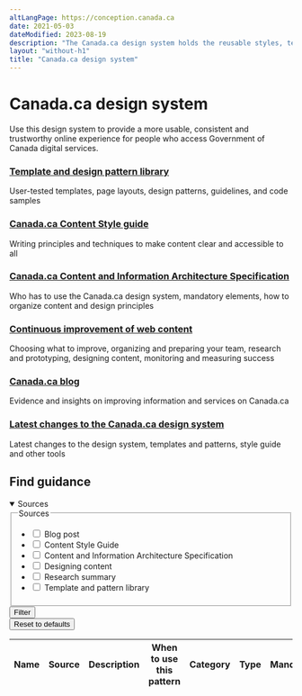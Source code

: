 ```yaml
---
altLangPage: https://conception.canada.ca
date: 2021-05-03
dateModified: 2023-08-19
description: "The Canada.ca design system holds the reusable styles, templates and patterns that make Government of Canada digital services more usable, consistent and trustworthy."
layout: "without-h1"
title: "Canada.ca design system"
---
```

<h1 property="name" id="wb-cont" property="name headline" dir="ltr">Canada.ca design system</h1>
<p>Use this design system to provide a more usable, consistent and trustworthy online experience for people who access Government of Canada digital services.</p>
<section>
  <div class="row">
    <section class="wb-eqht gc-drmt">
      <div class="col-md-4">
        <h3 class="h5"><a href="{{ site.url }}/pattern-library.html">Template and design pattern library</a></h3>
        <p>User-tested templates, page layouts, design patterns, guidelines, and code samples</p>
      </div>
      <div class="col-md-4">
        <h3 class="h5"><a href="{{ site.url }}/style-guide/">Canada.ca Content Style guide</a></h3>
        <p>Writing principles and techniques to make content clear and accessible to all</p>
      </div>
      <div class="col-md-4">
        <h3 class="h5"><a href="{{ site.url }}/architecture/canada-content-information-architecture-specification.html">Canada.ca Content and Information Architecture Specification</a></h3>
        <p>Who has to use the Canada.ca design system, mandatory elements, how to organize content and design principles</p>
      </div>
      <div class="col-md-4">
        <h3 class="h5"><a href="{{ site.url }}/continuous-improvement.html">Continuous improvement of web content </a></h3>
        <p>Choosing what to improve, organizing and preparing your team, research and prototyping, designing content, monitoring and measuring success</p>
      </div>
      <div class="col-md-4">
        <h3 class="h5"><a href="{{ site.urlblogca }}">Canada.ca blog</a></h3>
        <p>Evidence and insights on improving information and services on Canada.ca</p>
      </div>
      <div class="col-md-4">
        <h3 class="h5"><a href="{{ site.url }}/about/latest-changes.html">Latest changes to the Canada.ca design system</a></h3>
        <p>Latest changes to the design system, templates and patterns, style guide and other tools</p>
      </div>
    </section>
  </div>
</section>
<section>
  <h2>Find guidance</h2>
  <div class="row mrgn-tp-md">
    <div class="col-md-3 small">
      <details open>
        <summary class="bg-primary text-center">Sources</summary>
        <form class="wb-tables-filter mrgn-lft-md mrgn-rght-md" data-bind-to="design">
          <div class="row">
            <div class="form-group">
              <fieldset>
                <legend class="wb-inv"><span class="field-name">Sources</span></legend>
                <ul class="list-unstyled">
                  <li class="checkbox">
                    <label for="dt_source1">
                      <input type="checkbox" id="dt_source1" name="dt_source" data-column="1" value="Blog post">
                      Blog post</label>
                  </li>
                  <li class="checkbox">
                    <label for="dt_source2">
                      <input type="checkbox" id="dt_source2" name="dt_source" data-column="1" value="Content Style Guide">
                      Content Style Guide</label>
                  </li>
                  <li class="checkbox">
                    <label for="dt_source3">
                      <input type="checkbox" id="dt_source3" name="dt_source" data-column="1" value="Content and Information Architecture Specification">
                      Content and Information Architecture Specification</label>
                  </li>
                  <li class="checkbox">
                    <label for="dt_source4">
                      <input type="checkbox" id="dt_source4" name="dt_source" data-column="1" value="Designing content">
                      Designing content</label>
                  </li>
                  <li class="checkbox">
                    <label for="dt_source5">
                      <input type="checkbox" id="dt_source5" name="dt_source" data-column="1" value="Research summary">
                      Research summary</label>
                  </li>
                  <li class="checkbox">
                    <label for="dt_source6">
                      <input type="checkbox" id="dt_source6" name="dt_source" data-column="1" value="Template and pattern library">
                      Template and pattern library</label>
                  </li>
                </ul>
              </fieldset>
            </div>
            <div class="col-md-12">
              <button type="submit" class="btn btn-primary full-width" aria-controls="dataset-filter"><span class="fas fa-filter mrgn-rght-sm"></span> Filter</button>
            </div>
            <div class="col-md-12 mrgn-tp-md">
              <button type="reset" class="btn btn-default full-width">Reset to defaults</button>
            </div>
          </div>
        </form>
      </details>
    </div>
    <div class="col-md-9">
      <div class="panel panel-default">
        <div class="mrgn-tp-md mrgn-bttm-md">
          <table class="wb-tables table table-striped small mrgn-tp-lg brdr-tp" aria-live="polite" id="design" data-page-length="25" data-wb-tables='{
            "bDeferRender": true,
            "ajaxSource": &quot;https://design.canada.ca/ajax/patterns-01-en.json&quot;,
            "order": [0, &quot;asc&quot;],
            "paging": true,
            "info": true,
            "columns": [
            { "data": "NAME", "className": &quot;&quot; },
            { "data": "SOURCE", "className": &quot;&quot; },
            { "data": "DESCRIPTION", "className": &quot;&quot;, &quot;orderable&quot;: false },
            { "data": ";WHENTOUSE",  "visible": false },
            { "data": "CATEGORY",  "visible": false },
            { "data": "TYPE",  "visible": false },
            { "data": "MANDATORY",  "visible": false },
            { "data": "TANDP",  "visible": false }
            ]
            }'>
            <thead>
              <tr>
                <th class="col-md-05">Name</th>
                <th class="col-md-02">Source</th>
                <th class="col-md-05">Description</th>
                <th>When to use this pattern</th>
                <th>Category</th>
                <th>Type</th>
                <th>Mandatory</th>
                <th>Tempalates and patterns</th>
              </tr>
            </thead>
          </table>
        </div>
      </div>
    </div>
  </div>
</section>
